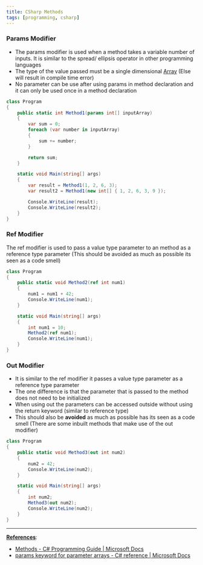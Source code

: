 ```yaml
---
title: CSharp Methods
tags: [programming, csharp]
---
```


### Params Modifier

* The params modifier is used when a method takes a variable number of inputs. It is similar to the spread/ ellipsis operator in other programming languages
* The type of the value passed must be a single dimensional [Array](../Fundamental%20Concepts/CSharp%20Arrays.md) (Else will result in compile time error)
* No parameter can be use after using params in method declaration and it can only be used once in a method declaration

````csharp
class Program
{
    public static int Method1(params int[] inputArray)
    {
        var sum = 0;
        foreach (var number in inputArray)
        {
            sum += number;
        }

        return sum;
    }

    static void Main(string[] args)
    {
        var result = Method1(1, 2, 6, 3);
        var result2 = Method1(new int[] { 1, 2, 6, 3, 9 });

        Console.WriteLine(result);
        Console.WriteLine(result2);
    }
}
````

### Ref Modifier

The ref modifier is used to pass a value type parameter to an method as a reference type parameter (This should be avoided as much as possible its seen as a code smell)

````csharp
class Program
{
    public static void Method2(ref int num1)
    {
        num1 = num1 + 42;
        Console.WriteLine(num1);
    }

    static void Main(string[] args)
    {
        int num1 = 10;
        Method2(ref num1);
        Console.WriteLine(num1);
    }
}
````

### Out Modifier

* It is similar to the ref modifier it passes a value type parameter as a reference type parameter
* The one difference is that the parameter that is passed to the method does not need to be initialized
* When using out the parameters can be accessed outside without using the return keyword (similar to reference type)
* This should also be **avoided** as much as possible has its seen as a code smell (There are some inbuilt methods that make use of the out modifier)

````csharp
class Program
{
    public static void Method3(out int num2)
    {
        num2 = 42;
        Console.WriteLine(num2);
    }

    static void Main(string[] args)
    {
		int num2;
        Method3(out num2);
        Console.WriteLine(num2);
    }
}
````

---

**<u>References</u>**:

* [Methods - C# Programming Guide | Microsoft Docs](https://docs.microsoft.com/en-us/dotnet/csharp/programming-guide/classes-and-structs/methods)
* [params keyword for parameter arrays - C# reference | Microsoft Docs](https://docs.microsoft.com/en-us/dotnet/csharp/language-reference/keywords/params)